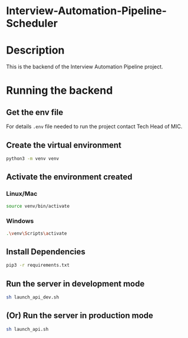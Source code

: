 # Interview-Automation-Pipeline-Scheduler

# Description 
This is the backend of the Interview Automation Pipeline project. 

# Running the backend

## Get the env file
For details  ``.env`` file needed to run the project contact Tech Head of MIC.

## Create the virtual environment

```sh
python3 -m venv venv
```

## Activate the environment created
### Linux/Mac
```sh
source venv/bin/activate
```

### Windows
```sh
.\venv\Scripts\activate
```

## Install Dependencies
```sh
pip3 -r requirements.txt
```

## Run the server in development mode
```sh
sh launch_api_dev.sh
```

## (Or) Run the server in production mode
```sh 
sh launch_api.sh
```
